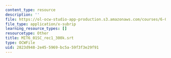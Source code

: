 ```yaml
---
content_type: resource
description: ''
file: https://ol-ocw-studio-app-production.s3.amazonaws.com/courses/6-01sc-introduction-to-electrical-engineering-and-computer-science-i-spring-2011/2823d9482e455969bc5a59f3f3e29f91_MIT6_01SC_rec1_300k.vtt
file_type: application/x-subrip
learning_resource_types: []
resourcetype: Other
title: MIT6_01SC_rec1_300k.srt
type: OCWFile
uid: 2823d948-2e45-5969-bc5a-59f3f3e29f91
---
```

